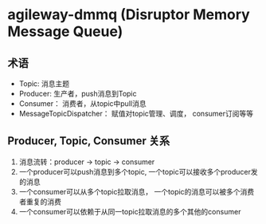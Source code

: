 # agileway-dmmq (Disruptor Memory Message Queue)

## 术语
+ Topic: 消息主题
+ Producer: 生产者，push消息到Topic
+ Consumer： 消费者，从topic中pull消息
+ MessageTopicDispatcher： 赋值对topic管理、调度， consumer订阅等等

## Producer, Topic, Consumer 关系
1. 消息流转：producer -> topic -> consumer
2. 一个producer可以push消息到多个topic, 一个topic可以接收多个producer发的消息
3. 一个consumer可以从多个topic拉取消息， 一个topic的消息可以被多个消费者重复的消费
4. 一个consumer可以依赖于从同一topic拉取消息的多个其他的consumer